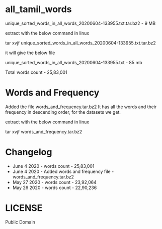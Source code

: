 # all_tamil_words

unique_sorted_words_in_all_words_20200604-133955.txt.tar.bz2 - 9 MB


extract with the below command in linux

tar xvjf unique_sorted_words_in_all_words_20200604-133955.txt.tar.bz2

it will give the below file

unique_sorted_words_in_all_words_20200604-133955.txt - 85 mb

Total words count - 25,83,001

# Words and Frequency

Added the file words_and_frequency.tar.bz2
It has all the words and their frequency in descending order, for the datasets we get.

extract with the below command in linux

tar xvjf words_and_frequency.tar.bz2



# Changelog

* June 4 2020 - words count - 25,83,001
* June 4 2020 - Added words and frequency file - words_and_frequency.tar.bz2
* May 27 2020 - words count - 23,92,064
* May 26 2020 - words count - 22,90,236


# LICENSE

Public Domain




